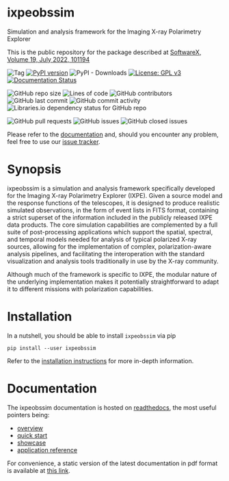 # ixpeobssim
Simulation and analysis framework for the Imaging X-ray Polarimetry Explorer

This is the public repository for the package described at [SoftwareX, Volume 19, July 2022, 101194](https://www.sciencedirect.com/science/article/pii/S2352711022001169)

![Tag](https://img.shields.io/github/v/tag/lucabaldini/ixpeobssim)
[![PyPI version](https://badge.fury.io/py/ixpeobssim.svg)](https://badge.fury.io/py/ixpeobssim)
![PyPI - Downloads](https://img.shields.io/pypi/dw/ixpeobssim)
[![License: GPL v3](https://img.shields.io/badge/License-GPLv3-blue.svg)](https://www.gnu.org/licenses/gpl-3.0)
[![Documentation Status](https://readthedocs.org/projects/ixpeobssim/badge/?version=latest)](https://ixpeobssim.readthedocs.io/en/latest/?badge=latest)

![GitHub repo size](https://img.shields.io/github/repo-size/lucabaldini/ixpeobssim)
![Lines of code](https://img.shields.io/tokei/lines/github/lucabaldini/ixpeobssim)
![GitHub contributors](https://img.shields.io/github/contributors/lucabaldini/ixpeobssim)
![GitHub last commit](https://img.shields.io/github/last-commit/lucabaldini/ixpeobssim)
![GitHub commit activity](https://img.shields.io/github/commit-activity/w/lucabaldini/ixpeobssim)
![Libraries.io dependency status for GitHub repo](https://img.shields.io/librariesio/github/lucabaldini/ixpeobssim)

![GitHub pull requests](https://img.shields.io/github/issues-pr/lucabaldini/ixpeobssim)
![GitHub issues](https://img.shields.io/github/issues/lucabaldini/ixpeobssim)
![GitHub closed issues](https://img.shields.io/github/issues-closed/lucabaldini/ixpeobssim)

Please refer to the
[documentation](https://ixpeobssim.readthedocs.io/en/latest/?badge=latest)
and, should you encounter any problem, feel free to use our
[issue tracker](https://github.com/lucabaldini/ixpeobssim/issues).


# Synopsis

ixpeobssim is a simulation and analysis framework specifically developed for
the Imaging X-ray Polarimetry Explorer (IXPE). Given a source model and the
response functions of the telescopes, it is designed to produce realistic
simulated observations, in the form of event lists in FITS format, containing a
strict superset of the information included in the publicly released IXPE data
products. The core simulation capabilities are complemented by a full suite of
post-processing applications which support the spatial, spectral, and temporal
models needed for analysis of typical polarized X-ray sources, allowing for the
implementation of complex, polarization-aware analysis pipelines, and
facilitating the interoperation with the standard visualization and analysis
tools traditionally in use by the X-ray community.

Although much of the framework is specific to IXPE, the modular nature of the
underlying implementation makes it potentially straightforward to adapt it to
different missions with polarization capabilities.


# Installation

In a nutshell, you should be able to install `ixpeobssim` via pip

```
pip install --user ixpeobssim
```

Refer to the [installation instructions](https://ixpeobssim.readthedocs.io/en/latest/installation.html) for more in-depth information.


# Documentation

The ixpeobssim documentation is hosted on [readthedocs](https://ixpeobssim.readthedocs.io/en/latest/index.html), the most
useful pointers being:

* [overview](https://ixpeobssim.readthedocs.io/en/latest/overview.html)
* [quick start](https://ixpeobssim.readthedocs.io/en/latest/quickstart.html)
* [showcase](https://ixpeobssim.readthedocs.io/en/latest/showcase.html)
* [application reference](https://ixpeobssim.readthedocs.io/en/latest/reference.html)

For convenience, a static version of the latest documentation in pdf format is available at
[this link](https://ixpeobssim.readthedocs.io/_/downloads/en/latest/pdf/).
